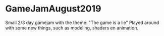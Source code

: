 # GameJamAugust2019
Small 2/3 day gamejam with the theme: "The game is a lie"
Played around with some new things, such as modeling, shaders en animation.
